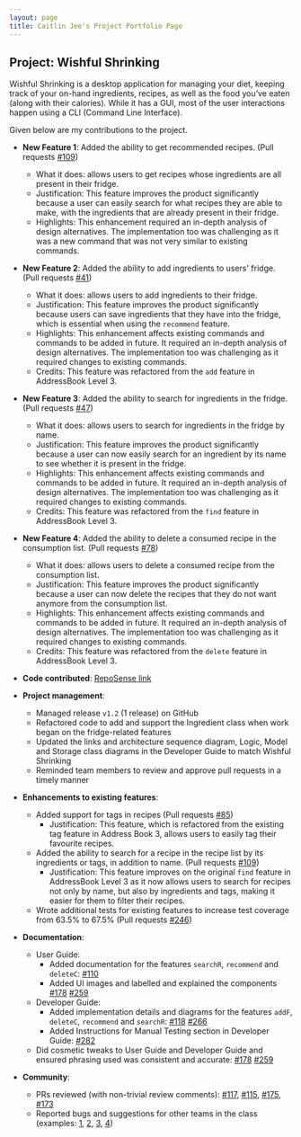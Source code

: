 ```yaml
---
layout: page
title: Caitlin Jee's Project Portfolio Page
---
```


## Project: Wishful Shrinking

Wishful Shrinking is a desktop application for managing your diet, keeping track of your on-hand ingredients, recipes, as well as the food you’ve eaten (along with their calories). While it has a GUI, most of the user interactions happen using a CLI (Command Line Interface).

Given below are my contributions to the project.

* **New Feature 1**: Added the ability to get recommended recipes. (Pull requests [\#109](https://github.com/AY2021S1-CS2103T-W10-2/tp/pull/109))
  * What it does: allows users to get recipes whose ingredients are all present in their fridge.
  * Justification: This feature improves the product significantly because a user can easily search for what recipes they are able to make, with the ingredients that are already present in their fridge.
  * Highlights: This enhancement required an in-depth analysis of design alternatives. The implementation too was challenging as it was a new command that was not very similar to existing commands.

* **New Feature 2**: Added the ability to add ingredients to users' fridge. (Pull requests [\#41](https://github.com/AY2021S1-CS2103T-W10-2/tp/pull/41))
  * What it does: allows users to add ingredients to their fridge.
  * Justification: This feature improves the product significantly because users can save ingredients that they have into the fridge, which is essential when using the `recommend` feature.
  * Highlights: This enhancement affects existing commands and commands to be added in future. It required an in-depth analysis of design alternatives. The implementation too was challenging as it required changes to existing commands.
  * Credits: This feature was refactored from the `add` feature in AddressBook Level 3.

* **New Feature 3**: Added the ability to search for ingredients in the fridge. (Pull requests [\#47](https://github.com/AY2021S1-CS2103T-W10-2/tp/pull/47))
  * What it does: allows users to search for ingredients in the fridge by name.
  * Justification: This feature improves the product significantly because a user can now easily search for an ingredient by its name to see whether it is present in the fridge.
  * Highlights: This enhancement affects existing commands and commands to be added in future. It required an in-depth analysis of design alternatives. The implementation too was challenging as it required changes to existing commands.
  * Credits: This feature was refactored from the `find` feature in AddressBook Level 3.

* **New Feature 4**: Added the ability to delete a consumed recipe in the consumption list. (Pull requests [\#78](https://github.com/AY2021S1-CS2103T-W10-2/tp/pull/78))
  
  <div style="page-break-after: always;"></div> 
  
  * What it does: allows users to delete a consumed recipe from the consumption list.
  * Justification: This feature improves the product significantly because a user can now delete the recipes that they do not want anymore from the consumption list.
  * Highlights: This enhancement affects existing commands and commands to be added in future. It required an in-depth analysis of design alternatives. The implementation too was challenging as it required changes to existing commands.
  * Credits: This feature was refactored from the `delete` feature in AddressBook Level 3.

* **Code contributed**: [RepoSense link](https://nus-cs2103-ay2021s1.github.io/tp-dashboard/#breakdown=true&search=caitlinjee&sort=groupTitle&sortWithin=title&since=2020-08-14&timeframe=commit&mergegroup=&groupSelect=groupByRepos&checkedFileTypes=docs~functional-code~test-code~other)

* **Project management**:
  * Managed release `v1.2` (1 release) on GitHub
  * Refactored code to add and support the Ingredient class when work began on the fridge-related features
  * Updated the links and architecture sequence diagram, Logic, Model and Storage class diagrams in the Developer Guide to match Wishful Shrinking
  * Reminded team members to review and approve pull requests in a timely manner

* **Enhancements to existing features**:
  * Added support for tags in recipes (Pull requests [\#85](https://github.com/AY2021S1-CS2103T-W10-2/tp/pull/85))
    * Justification: This feature, which is refactored from the existing tag feature in Address Book 3, allows users to easily tag their favourite recipes.
  * Added the ability to search for a recipe in the recipe list by its ingredients or tags, in addition to name. (Pull requests [\#109](https://github.com/AY2021S1-CS2103T-W10-2/tp/pull/109))
    * Justification: This feature improves on the original `find` feature in AddressBook Level 3 as it now allows users to search for recipes not only by name, but also by ingredients and tags, making it easier for them to filter their recipes.
  * Wrote additional tests for existing features to increase test coverage from 63.5% to 67.5% (Pull requests [\#246](https://github.com/AY2021S1-CS2103T-W10-2/tp/pull/246)) 

* **Documentation**:
  * User Guide:
    * Added documentation for the features `searchR`, `recommend` and `deleteC`: [\#110](https://github.com/AY2021S1-CS2103T-W10-2/tp/pull/110)
    * Added UI images and labelled and explained the components [\#178](https://github.com/AY2021S1-CS2103T-W10-2/tp/pull/178) [\#259](https://github.com/AY2021S1-CS2103T-W10-2/tp/pull/259)
  * Developer Guide:
    * Added implementation details and diagrams for the features `addF`, `deleteC`, `recommend` and `searchR`: [\#118](https://github.com/AY2021S1-CS2103T-W10-2/tp/pull/118) [\#266](https://github.com/AY2021S1-CS2103T-W10-2/tp/pull/266)
    * Added Instructions for Manual Testing section in Developer Guide: [\#282](https://github.com/AY2021S1-CS2103T-W10-2/tp/pull/282)
  * Did cosmetic tweaks to User Guide and Developer Guide and ensured phrasing used was consistent and accurate: [\#178](https://github.com/AY2021S1-CS2103T-W10-2/tp/pull/178) [\#259](https://github.com/AY2021S1-CS2103T-W10-2/tp/pull/259)

* **Community**:
  * PRs reviewed (with non-trivial review comments): [\#117](https://github.com/AY2021S1-CS2103T-W10-2/tp/pull/117), [\#115](https://github.com/AY2021S1-CS2103T-W10-2/tp/pull/115), [\#175](https://github.com/AY2021S1-CS2103T-W10-2/tp/pull/175), [\#173](https://github.com/AY2021S1-CS2103T-W10-2/tp/pull/173)
  * Reported bugs and suggestions for other teams in the class (examples: [1](https://github.com/caitlinjee/ped/issues/1), [2](https://github.com/caitlinjee/ped/issues/2), [3](https://github.com/caitlinjee/ped/issues/3), [4](https://github.com/caitlinjee/ped/issues/4))

